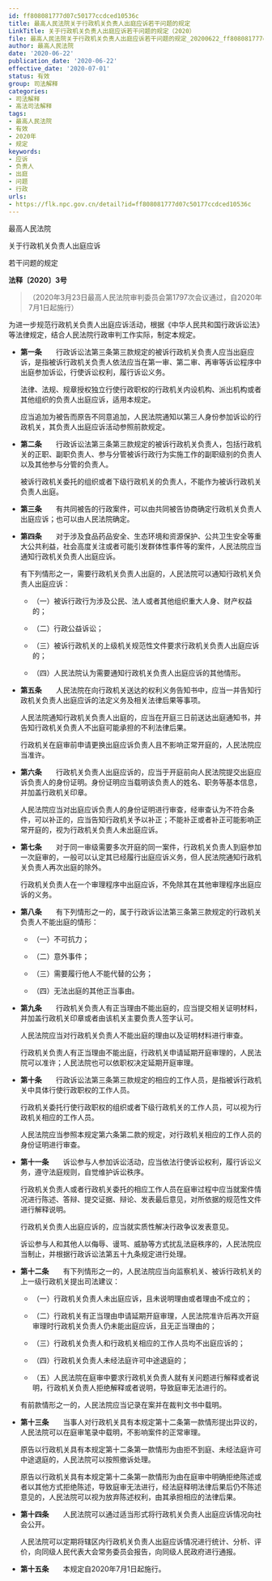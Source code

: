 ```yaml
---
id: ff808081777d07c50177ccdced10536c
title: 最高人民法院关于行政机关负责人出庭应诉若干问题的规定
LinkTitle: 关于行政机关负责人出庭应诉若干问题的规定（2020）
file: 最高人民法院关于行政机关负责人出庭应诉若干问题的规定_20200622_ff808081777d07c50177ccdced10536c.docx
author: 最高人民法院
date: '2020-06-22'
publication_date: '2020-06-22'
effective_date: '2020-07-01'
status: 有效
group: 司法解释
categories:
- 司法解释
- 高法司法解释
tags:
- 最高人民法院
- 有效
- 2020年
- 规定
keywords:
- 应诉
- 负责人
- 出庭
- 问题
- 行政
urls:
- https://flk.npc.gov.cn/detail?id=ff808081777d07c50177ccdced10536c
---
```


最高人民法院

关于行政机关负责人出庭应诉

若干问题的规定

**法释〔2020〕3号**

> （2020年3月23日最高人民法院审判委员会第1797次会议通过，自2020年7月1日起施行）

为进一步规范行政机关负责人出庭应诉活动，根据《中华人民共和国行政诉讼法》等法律规定，结合人民法院行政审判工作实际，制定本规定。

- **第一条**　　行政诉讼法第三条第三款规定的被诉行政机关负责人应当出庭应诉，是指被诉行政机关负责人依法应当在第一审、第二审、再审等诉讼程序中出庭参加诉讼，行使诉讼权利，履行诉讼义务。

  法律、法规、规章授权独立行使行政职权的行政机关内设机构、派出机构或者其他组织的负责人出庭应诉，适用本规定。

  应当追加为被告而原告不同意追加，人民法院通知以第三人身份参加诉讼的行政机关，其负责人出庭应诉活动参照前款规定。

- **第二条**　　行政诉讼法第三条第三款规定的被诉行政机关负责人，包括行政机关的正职、副职负责人、参与分管被诉行政行为实施工作的副职级别的负责人以及其他参与分管的负责人。

  被诉行政机关委托的组织或者下级行政机关的负责人，不能作为被诉行政机关负责人出庭。

- **第三条**　　有共同被告的行政案件，可以由共同被告协商确定行政机关负责人出庭应诉；也可以由人民法院确定。

- **第四条**　　对于涉及食品药品安全、生态环境和资源保护、公共卫生安全等重大公共利益，社会高度关注或者可能引发群体性事件等的案件，人民法院应当通知行政机关负责人出庭应诉。

  有下列情形之一，需要行政机关负责人出庭的，人民法院可以通知行政机关负责人出庭应诉：

  - （一）被诉行政行为涉及公民、法人或者其他组织重大人身、财产权益的；

  - （二）行政公益诉讼；

  - （三）被诉行政机关的上级机关规范性文件要求行政机关负责人出庭应诉的；

  - （四）人民法院认为需要通知行政机关负责人出庭应诉的其他情形。

- **第五条**　　人民法院在向行政机关送达的权利义务告知书中，应当一并告知行政机关负责人出庭应诉的法定义务及相关法律后果等事项。

  人民法院通知行政机关负责人出庭的，应当在开庭三日前送达出庭通知书，并告知行政机关负责人不出庭可能承担的不利法律后果。

  行政机关在庭审前申请更换出庭应诉负责人且不影响正常开庭的，人民法院应当准许。

- **第六条**　　行政机关负责人出庭应诉的，应当于开庭前向人民法院提交出庭应诉负责人的身份证明。身份证明应当载明该负责人的姓名、职务等基本信息，并加盖行政机关印章。

  人民法院应当对出庭应诉负责人的身份证明进行审查，经审查认为不符合条件，可以补正的，应当告知行政机关予以补正；不能补正或者补正可能影响正常开庭的，视为行政机关负责人未出庭应诉。

- **第七条**　　对于同一审级需要多次开庭的同一案件，行政机关负责人到庭参加一次庭审的，一般可以认定其已经履行出庭应诉义务，但人民法院通知行政机关负责人再次出庭的除外。

  行政机关负责人在一个审理程序中出庭应诉，不免除其在其他审理程序出庭应诉的义务。

- **第八条**　　有下列情形之一的，属于行政诉讼法第三条第三款规定的行政机关负责人不能出庭的情形：

  - （一）不可抗力；

  - （二）意外事件；

  - （三）需要履行他人不能代替的公务；

  - （四）无法出庭的其他正当事由。

- **第九条**　　行政机关负责人有正当理由不能出庭的，应当提交相关证明材料，并加盖行政机关印章或者由该机关主要负责人签字认可。

  人民法院应当对行政机关负责人不能出庭的理由以及证明材料进行审查。

  行政机关负责人有正当理由不能出庭，行政机关申请延期开庭审理的，人民法院可以准许；人民法院也可以依职权决定延期开庭审理。

- **第十条**　　行政诉讼法第三条第三款规定的相应的工作人员，是指被诉行政机关中具体行使行政职权的工作人员。

  行政机关委托行使行政职权的组织或者下级行政机关的工作人员，可以视为行政机关相应的工作人员。

  人民法院应当参照本规定第六条第二款的规定，对行政机关相应的工作人员的身份证明进行审查。

- **第十一条**　　诉讼参与人参加诉讼活动，应当依法行使诉讼权利，履行诉讼义务，遵守法庭规则，自觉维护诉讼秩序。

  行政机关负责人或者行政机关委托的相应工作人员在庭审过程中应当就案件情况进行陈述、答辩、提交证据、辩论、发表最后意见，对所依据的规范性文件进行解释说明。

  行政机关负责人出庭应诉的，应当就实质性解决行政争议发表意见。

  诉讼参与人和其他人以侮辱、谩骂、威胁等方式扰乱法庭秩序的，人民法院应当制止，并根据行政诉讼法第五十九条规定进行处理。

- **第十二条**　　有下列情形之一的，人民法院应当向监察机关、被诉行政机关的上一级行政机关提出司法建议：

  - （一）行政机关负责人未出庭应诉，且未说明理由或者理由不成立的；

  - （二）行政机关有正当理由申请延期开庭审理，人民法院准许后再次开庭审理时行政机关负责人仍未能出庭应诉，且无正当理由的；

  - （三）行政机关负责人和行政机关相应的工作人员均不出庭应诉的；

  - （四）行政机关负责人未经法庭许可中途退庭的；

  - （五）人民法院在庭审中要求行政机关负责人就有关问题进行解释或者说明，行政机关负责人拒绝解释或者说明，导致庭审无法进行的。

  有前款情形之一的，人民法院应当记录在案并在裁判文书中载明。

- **第十三条**　　当事人对行政机关具有本规定第十二条第一款情形提出异议的，人民法院可以在庭审笔录中载明，不影响案件的正常审理。

  原告以行政机关具有本规定第十二条第一款情形为由拒不到庭、未经法庭许可中途退庭的，人民法院可以按照撤诉处理。

  原告以行政机关具有本规定第十二条第一款情形为由在庭审中明确拒绝陈述或者以其他方式拒绝陈述，导致庭审无法进行，经法庭释明法律后果后仍不陈述意见的，人民法院可以视为放弃陈述权利，由其承担相应的法律后果。

- **第十四条**　　人民法院可以通过适当形式将行政机关负责人出庭应诉情况向社会公开。

  人民法院可以定期将辖区内行政机关负责人出庭应诉情况进行统计、分析、评价，向同级人民代表大会常务委员会报告，向同级人民政府进行通报。

- **第十五条**　　本规定自2020年7月1日起施行。
